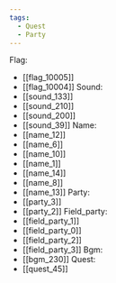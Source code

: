 ```yaml
---
tags:
  - Quest
  - Party
---
```

Flag:
- [[flag_10005]]
- [[flag_10004]]
Sound:
- [[sound_133]]
- [[sound_210]]
- [[sound_200]]
- [[sound_39]]
Name:
- [[name_12]]
- [[name_6]]
- [[name_10]]
- [[name_1]]
- [[name_14]]
- [[name_8]]
- [[name_13]]
Party:
- [[party_3]]
- [[party_2]]
Field_party:
- [[field_party_1]]
- [[field_party_0]]
- [[field_party_2]]
- [[field_party_3]]
Bgm:
- [[bgm_230]]
Quest:
- [[quest_45]]
